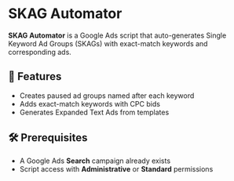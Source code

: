 # SKAG Automator  

**SKAG Automator** is a Google Ads script that auto-generates Single Keyword Ad Groups (SKAGs) with exact-match keywords and corresponding ads.

## 🚀 Features  
- Creates paused ad groups named after each keyword  
- Adds exact-match keywords with CPC bids  
- Generates Expanded Text Ads from templates  

## 🛠️ Prerequisites  
- A Google Ads **Search** campaign already exists  
- Script access with **Administrative** or **Standard** permissions  
